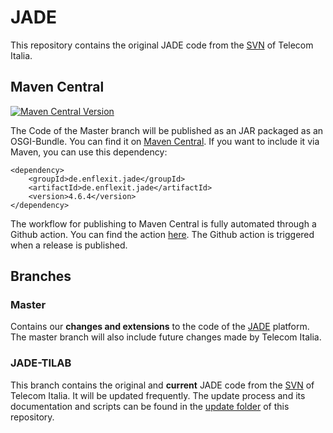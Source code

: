 
# JADE
This repository contains the original JADE code from the [SVN](https://jade.tilab.com/developers/source-repository/) of Telecom Italia.
## Maven Central
[![Maven Central Version](https://img.shields.io/maven-central/v/de.enflexit.jade/de.enflexit.jade)](https://central.sonatype.com/artifact/de.enflexit.jade/de.enflexit.jade)

The Code of the Master branch will be published as an JAR packaged as an OSGI-Bundle. You can find it on  [Maven Central](https://central.sonatype.com/artifact/de.enflexit.jade/de.enflexit.jade). If you want to include it via Maven, you can use this dependency:
```
<dependency>
    <groupId>de.enflexit.jade</groupId>
    <artifactId>de.enflexit.jade</artifactId>
    <version>4.6.4</version>
</dependency>
```
The workflow for publishing to Maven Central is fully automated through a Github action. You can find the action [here](https://github.com/EnFlexIT/JADE/blob/master/.github/workflows/release-to-mvn-central.yml). The Github action is triggered when a release is published.
## Branches
### Master
Contains our **changes and extensions** to the code of the [JADE](https://jade.tilab.com/) platform. The master branch will also include future changes made by Telecom Italia. 
### JADE-TILAB
This branch contains the original and **current** JADE code from the [SVN](https://jade.tilab.com/developers/source-repository/) of Telecom Italia. It will be updated frequently.
The update process and its documentation and scripts can be found in the [update folder](https://github.com/EnFlexIT/JADE/tree/master/Update) of this repository.

